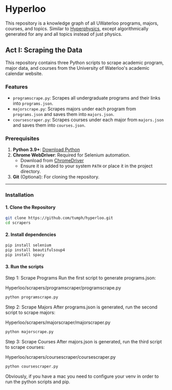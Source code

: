 # Hyperloo

This repository is a knowledge graph of all UWaterloo programs, majors, courses, and topics. Similar to [Hyperphysics](http://hyperphysics.phy-astr.gsu.edu/hbase/index.html), except algorithmically generated for any and all topics instead of just physics. 


## Act I: Scraping the Data

This repository contains three Python scripts to scrape academic program, major data, and courses from the University of Waterloo's academic calendar website.

### Features
- `programscrape.py`: Scrapes all undergraduate programs and their links into `programs.json`.
- `majorscrape.py`: Scrapes majors under each program from `programs.json` and saves them into `majors.json`.
- `coursescraper.py`: Scrapes courses under each major from `majors.json` and saves them into `courses.json`.

### Prerequisites
1. **Python 3.9+**: [Download Python](https://www.python.org/downloads/)
2. **Chrome WebDriver**: Required for Selenium automation.
   - Download from [ChromeDriver](https://sites.google.com/chromium.org/driver/)
   - Ensure it is added to your system `PATH` or place it in the project directory.
3. **Git** (Optional): For cloning the repository.

---

### Installation

#### 1. Clone the Repository
```bash
git clone https://github.com/tumph/hyperloo.git
cd scrapers
```

#### 2. Install dependencies
```bash
pip install selenium
pip install beautifulsoup4
pip install spacy
```

#### 3. Run the scripts

Step 1: Scrape Programs
Run the first script to generate programs.json:

Hyperloo/scrapers/programscraper/programscrape.py
```bash
python programscrape.py
```
Step 2: Scrape Majors
After programs.json is generated, run the second script to scrape majors:

Hyperloo/scrapers/majorscraper/majorscraper.py
```bash
python majorscrape.py
```
Step 3: Scrape Courses
After majors.json is generated, run the third script to scrape courses:

Hyperloo/scrapers/coursescraper/coursescraper.py
```bash
python coursescraper.py
```


Obviously, if you have a mac you need to configure your venv in order to run the python scripts and pip.
